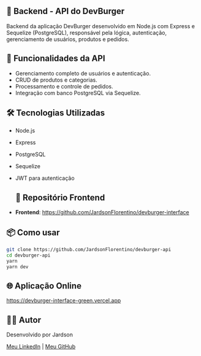 ## 📝 Backend - API do DevBurger

Backend da aplicação DevBurger desenvolvido em Node.js com Express e Sequelize (PostgreSQL), responsável pela lógica, autenticação, gerenciamento de usuários, produtos e pedidos.

## 🚀 Funcionalidades da API

- Gerenciamento completo de usuários e autenticação.
- CRUD de produtos e categorias.
- Processamento e controle de pedidos.
- Integração com banco PostgreSQL via Sequelize.

## 🛠️ Tecnologias Utilizadas

- Node.js
- Express
- PostgreSQL
- Sequelize
- JWT para autenticação

  ## 🔗 Repositório Frontend
- **Frontend**: https://github.com/JardsonFlorentino/devburger-interface

## 📦 Como usar
```bash
git clone https://github.com/JardsonFlorentino/devburger-api
cd devburger-api
yarn
yarn dev
```

## 🌐 Aplicação Online
https://devburger-interface-green.vercel.app

## 🙋‍♂️ Autor

Desenvolvido por Jardson

[Meu LinkedIn](https://www.linkedin.com/in/jardsonflorentino) | [Meu GitHub](https://github.com/JardsonFlorentino)
